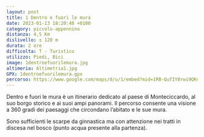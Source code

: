 ```yaml
---
layout: post
title: 1 Dentro e fuori le mura
date: 2023-01-13 18:20:48 +0100
category: piccolo-appennino
distanza: 4,5 Km
dislivello:	± 120 m
durata:	2 ore
difficolta:	T - Turistico
utilizzo: Piedi, Bici
image: 1dentroefuorilemura.jpg
altimeria: Altimetria1.jpg
GPX: 1dentroefuorilemura.gpx
percorso: https://www.google.com/maps/d/u/1/embed?mid=1RB-QufIY8rwi9QKqK5RXN1guHptrIbA&ehbc=2E312F
---
```


Dentro e fuori le mura è un itinerario dedicato al paese di Monteciccardo, al suo borgo storico e ai suoi ampi panorami. Il percorso consente una visione a 360 gradi dei paesaggi che circondano l’abitato e le sue mura.

Sono sufficienti le scarpe da ginnastica ma con attenzione nei tratti in discesa nel bosco (punto acqua presente alla partenza). 
